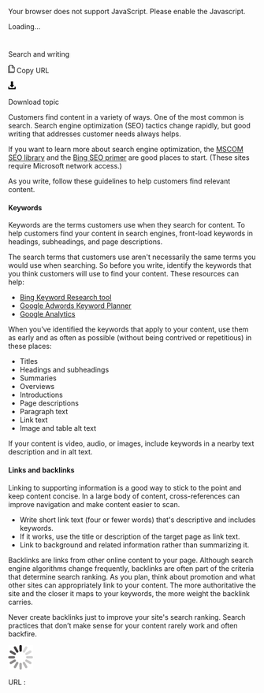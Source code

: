 ﻿Your browser does not support JavaScript. Please enable the Javascript.

Loading...

# 

Search and writing

![Copy URL](media/search-writing/Copy.png)
Copy URL

![Download](media/search-writing/Download.png)

Download topic

Customers
find content in a variety of ways. One of the most common is
search. Search engine optimization (SEO) tactics change
rapidly, but good writing that addresses customer needs always helps.

If you want to learn more about search engine optimization, the [MSCOM SEO library](https://microsoft.sharepoint.com/sites/mscom/seo/Pages/default.aspx) and the [Bing SEO primer](https://microsoft.sharepoint.com/teams/BingAPIs/SitePages/Bing%20SEO%20Primer.aspx) are good places to start. (These sites require Microsoft network access.)

As you write, follow these guidelines to help customers find relevant content.

#### Keywords

Keywords are the terms customers use when they search for content. To help customers find your content in search engines, front-load keywords in headings, subheadings, and page descriptions.

The search terms that customers use aren't necessarily the same terms you would use when searching. So before you write, identify the keywords that you think customers will use to find your content. These resources can help: 

  - [Bing Keyword Research tool](http://www.bing.com/toolbox/keywords/)
  - [Google Adwords Keyword Planner](https://adwords.google.co.uk/KeywordPlanner?sourcedoc=%7b0C43A47E-BC20-44B3-A1E7-4FDC06EAF830%7d&file=Video%20Production%20Guide.docx&action=default)
  - [Google Analytics](https://analytics.google.com/analytics/web/)

When
you’ve identified the keywords that apply to your content, use
them as early and as often as possible (without being contrived or
repetitious) in these places:

  - Titles 
  - Headings and subheadings 
  - Summaries 
  - Overviews 
  - Introductions 
  - Page descriptions 
  - Paragraph text 
  - Link text 
  - Image and table alt text 

If your content is video, audio, or images, include keywords in a nearby text description and in alt text. 

#### Links and backlinks

Linking
to supporting information is a good way to stick to the point and
keep content concise. In a large body of content, cross-references
can improve navigation and make content easier to scan.

  - Write short link text (four or fewer words) that's descriptive and includes keywords.
  - If it works, use the title or description of the target page as link text. 
  - Link to background and related information rather than summarizing it.

Backlinks
are links from other online content to your page. Although search
engine algorithms change frequently, backlinks are often part of the
criteria that determine search ranking. As you plan, think about
promotion and what other sites can appropriately link to your
content. The more authoritative the site and the closer it maps to
your keywords, the more weight the backlink carries. 

Never
create backlinks just to improve your site's search ranking.
Search practices that don’t make sense for your content rarely
work and often backfire.

![In progress](media/search-writing/activity-large.gif)

URL :
